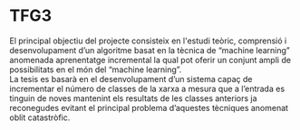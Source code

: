 # TFG3

El principal objectiu del projecte consisteix en l'estudi teòric, comprensió i desenvolupament d’un algoritme basat en la tècnica de “machine learning” anomenada aprenentatge incremental la qual pot oferir un conjunt ampli de possibilitats en el món del “machine learning”.  
La tesis es basarà en el desenvolupament d’un sistema capaç de incrementar el número de classes de la xarxa a mesura que a l’entrada es tinguin de noves mantenint els resultats de les classes anteriors ja reconegudes evitant el principal problema d’aquestes tècniques anomenat oblit catastròfic. 

